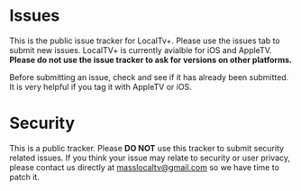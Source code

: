 # Issues

This is the public issue tracker for LocalTv+. Please use the issues tab to submit new issues.  LocalTV+ is currently avialble for iOS and AppleTV. **Please do not use the issue tracker to ask for versions on other platforms.**

Before  submitting an issue, check and see if it has already been submitted. It is very helpful if you tag it with AppleTV or iOS. 

# Security

This is a public tracker. Please **DO NOT** use this tracker to submit security related issues. If you think your issue may relate to security or user privacy, please contact us directly at masslocaltv@gmail.com so we have time to patch it. 
